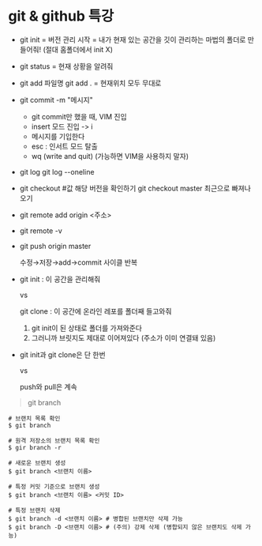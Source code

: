 # git & github 특강

-   git init = 버전 관리 시작 = 내가 현재 있는 공간을 깃이 관리하는 마법의 폴더로 만들어줘! (절대 홈폴더에서 init X)

-   git status = 현재 상황을 알려줘

-   git add 파일명
    git add . = 현재위치 모두 무대로

-   git commit -m "메시지"

    -   git commit만 했을 때, VIM 진입
    -   insert 모드 진입 -> i
    -   메시지를 기입한다
    -   esc : 인서트 모드 탈출
    -   wq (write and quit) (가능하면 VIM을 사용하지 말자)

-   git log
    git log --oneline

-   git checkout #값 해당 버전을 확인하기
    git checkout master 최근으로 빠져나오기

-   git remote add origin <주소>

-   git remote -v

-   git push origin master

    수정→저장→add→commit 사이클 반복

-   git init : 이 공간을 관리해줘

    vs

    git clone : 이 공간에 온라인 레포를 폴더째 들고와줘

    1. git init이 된 상태로 폴더를 가져와준다
    2. 그러니까 브릿지도 제대로 이어져있다 (주소가 이미 연결돼 있음)

-   git init과 git clone은 단 한번

    vs

    push와 pull은 계속

> git branch

```
# 브랜치 목록 확인
$ git branch

# 원격 저장소의 브랜치 목록 확인
$ gir branch -r

# 새로운 브랜치 생성
$ git branch <브랜치 이름>

# 특정 커밋 기준으로 브랜치 생성
$ git branch <브랜치 이름> <커밋 ID>

# 특정 브랜치 삭제
$ git branch -d <브랜치 이름> # 병합된 브랜치만 삭제 가능
$ git branch -D <브랜치 이름> # (주의) 강제 삭제 (병합되지 않은 브랜치도 삭제 가능)
```
